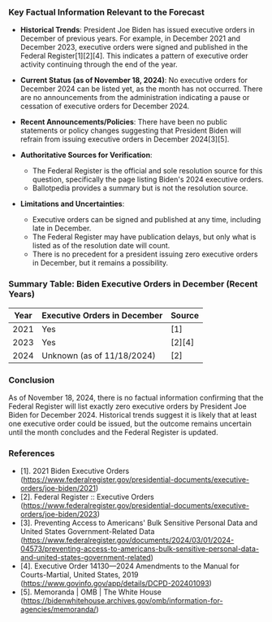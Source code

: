 ### Key Factual Information Relevant to the Forecast

- **Historical Trends**: President Joe Biden has issued executive orders in December of previous years. For example, in December 2021 and December 2023, executive orders were signed and published in the Federal Register[1][2][4]. This indicates a pattern of executive order activity continuing through the end of the year.
  
- **Current Status (as of November 18, 2024)**: No executive orders for December 2024 can be listed yet, as the month has not occurred. There are no announcements from the administration indicating a pause or cessation of executive orders for December 2024.

- **Recent Announcements/Policies**: There have been no public statements or policy changes suggesting that President Biden will refrain from issuing executive orders in December 2024[3][5].

- **Authoritative Sources for Verification**:
  - The Federal Register is the official and sole resolution source for this question, specifically the page listing Biden's 2024 executive orders.
  - Ballotpedia provides a summary but is not the resolution source.

- **Limitations and Uncertainties**:
  - Executive orders can be signed and published at any time, including late in December.
  - The Federal Register may have publication delays, but only what is listed as of the resolution date will count.
  - There is no precedent for a president issuing zero executive orders in December, but it remains a possibility.

### Summary Table: Biden Executive Orders in December (Recent Years)

| Year | Executive Orders in December | Source                |
|------|-----------------------------|-----------------------|
| 2021 | Yes                         | [1]                   |
| 2023 | Yes                         | [2][4]                |
| 2024 | Unknown (as of 11/18/2024)  | [2]                   |

### Conclusion

As of November 18, 2024, there is no factual information confirming that the Federal Register will list exactly zero executive orders by President Joe Biden for December 2024. Historical trends suggest it is likely that at least one executive order could be issued, but the outcome remains uncertain until the month concludes and the Federal Register is updated.

### References

- [1]. 2021 Biden Executive Orders (https://www.federalregister.gov/presidential-documents/executive-orders/joe-biden/2021)
- [2]. Federal Register :: Executive Orders (https://www.federalregister.gov/presidential-documents/executive-orders/joe-biden/2023)
- [3]. Preventing Access to Americans' Bulk Sensitive Personal Data and United States Government-Related Data (https://www.federalregister.gov/documents/2024/03/01/2024-04573/preventing-access-to-americans-bulk-sensitive-personal-data-and-united-states-government-related)
- [4]. Executive Order 14130—2024 Amendments to the Manual for Courts-Martial, United States, 2019 (https://www.govinfo.gov/app/details/DCPD-202401093)
- [5]. Memoranda | OMB | The White House (https://bidenwhitehouse.archives.gov/omb/information-for-agencies/memoranda/)